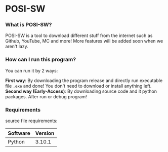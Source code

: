 # POSI-SW

### What is POSI-SW?
POSI-SW is a tool to download different stuff from the internet such as Github, YouTube, MC and more!
More features will be added soon when we aren't lazy.

### How can I run this program?

You can run it by 2 ways:

**First way**: By downloading the program release and directly run executable file `.exe` and done! You don't need to download or install anything left.<br/>
**Second way (Early-Access)**: By downloading source code and it python packages. After run or debug program!

### Requirements

source file requirements:

|Software| Version |
|--|--|
| Python | 3.10.1 |


